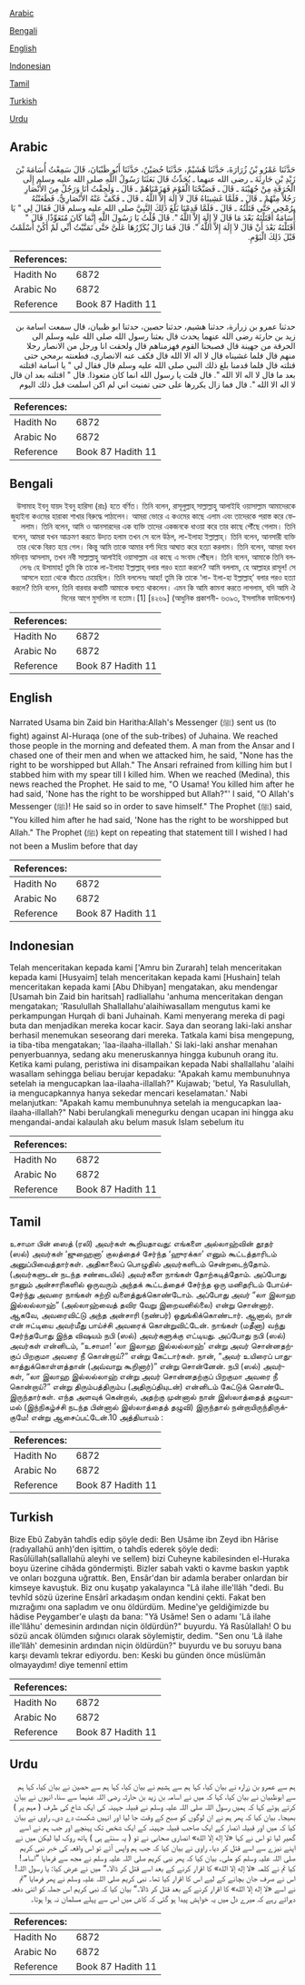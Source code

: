 [Arabic](#arabic)

[Bengali](#bengali)

[English](#english)

[Indonesian](#indonesian)

[Tamil](#tamil)

[Turkish](#turkish)

[Urdu](#urdu)

## Arabic


<div dir="rtl" lang="ar" style={{fontSize:'larger',backgroundColor:'#f8f9fa',padding:20}}>
حَدَّثَنَا عَمْرُو بْنُ زُرَارَةَ، حَدَّثَنَا هُشَيْمٌ، حَدَّثَنَا حُصَيْنٌ، حَدَّثَنَا أَبُو ظَبْيَانَ، قَالَ سَمِعْتُ أُسَامَةَ بْنَ زَيْدِ بْنِ حَارِثَةَ ـ رضى الله عنهما ـ يُحَدِّثُ قَالَ بَعَثَنَا رَسُولُ اللَّهِ صلى الله عليه وسلم إِلَى الْحُرَقَةِ مِنْ جُهَيْنَةَ ـ قَالَ ـ فَصَبَّحْنَا الْقَوْمَ فَهَزَمْنَاهُمْ ـ قَالَ ـ وَلَحِقْتُ أَنَا وَرَجُلٌ مِنَ الأَنْصَارِ رَجُلاً مِنْهُمْ ـ قَالَ ـ فَلَمَّا غَشِينَاهُ قَالَ لاَ إِلَهَ إِلاَّ اللَّهُ ـ قَالَ ـ فَكَفَّ عَنْهُ الأَنْصَارِيُّ، فَطَعَنْتُهُ بِرُمْحِي حَتَّى قَتَلْتُهُ ـ قَالَ ـ فَلَمَّا قَدِمْنَا بَلَغَ ذَلِكَ النَّبِيَّ صلى الله عليه وسلم قَالَ فَقَالَ لِي ‏"‏ يَا أُسَامَةُ أَقَتَلْتَهُ بَعْدَ مَا قَالَ لاَ إِلَهَ إِلاَّ اللَّهُ ‏"‏‏.‏ قَالَ قُلْتُ يَا رَسُولَ اللَّهِ إِنَّمَا كَانَ مُتَعَوِّذًا‏.‏ قَالَ ‏"‏ أَقَتَلْتَهُ بَعْدَ أَنْ قَالَ لاَ إِلَهَ إِلاَّ اللَّهُ ‏"‏‏.‏ قَالَ فَمَا زَالَ يُكَرِّرُهَا عَلَىَّ حَتَّى تَمَنَّيْتُ أَنِّي لَمْ أَكُنْ أَسْلَمْتُ قَبْلَ ذَلِكَ الْيَوْمِ‏.‏
</div>
<div style={{backgroundColor:'#f8f9fa',padding:20, marginBottom: 10}}><table> <thead> <tr> <th>References:</th> <th></th> </tr> </thead> <tbody><tr><td>Hadith No</td><td>6872</td></tr><tr><td>Arabic No</td><td>6872</td></tr><tr><td>Reference</td><td>Book 87 Hadith 11</td></tr></tbody></table></div>


<div dir="rtl" lang="ar" style={{fontSize:'larger',backgroundColor:'#f8f9fa',padding:20}}>
حدثنا عمرو بن زرارة، حدثنا هشيم، حدثنا حصين، حدثنا ابو ظبيان، قال سمعت اسامة بن زيد بن حارثة رضى الله عنهما يحدث قال بعثنا رسول الله صلى الله عليه وسلم الى الحرقة من جهينة قال فصبحنا القوم فهزمناهم قال ولحقت انا ورجل من الانصار رجلا منهم قال فلما غشيناه قال لا اله الا الله قال فكف عنه الانصاري، فطعنته برمحي حتى قتلته قال فلما قدمنا بلغ ذلك النبي صلى الله عليه وسلم قال فقال لي " يا اسامة اقتلته بعد ما قال لا اله الا الله ". قال قلت يا رسول الله انما كان متعوذا. قال " اقتلته بعد ان قال لا اله الا الله ". قال فما زال يكررها على حتى تمنيت اني لم اكن اسلمت قبل ذلك اليوم
</div>
<div style={{backgroundColor:'#f8f9fa',padding:20, marginBottom: 10}}><table> <thead> <tr> <th>References:</th> <th></th> </tr> </thead> <tbody><tr><td>Hadith No</td><td>6872</td></tr><tr><td>Arabic No</td><td>6872</td></tr><tr><td>Reference</td><td>Book 87 Hadith 11</td></tr></tbody></table></div>

## Bengali


<div dir="rtl" lang="bn" style={{fontSize:'larger',backgroundColor:'#f8f9fa',padding:20}}>
উসামাহ ইবনু যায়দ ইবনু হারিসা (রাঃ) হতে বর্ণিত। তিনি বলেন, রাসূলুল্লাহ্ সাল্লাল্লাহু আলাইহি ওয়াসাল্লাম আমাদেরকে জুহাইনা কওমের হারাকা শাখার বিরুদ্ধে পাঠালেন। আমরা ভোরে এ কওমের কাছে এলাম এবং তাদেরকে পরাস্ত করে ফেললাম। তিনি বলেন, আমি ও আনসারদের এক ব্যক্তি তাদের একজনকে ধাওয়া করে তার কাছে পৌঁছে গেলাম। তিনি বলেন, আমরা যখন আক্রমণ করতে উদ্যত হলাম তখন সে বলে উঠল, লা-ইলাহা ইল্লাল্লাহ্। তিনি বলেন, আনসারী ব্যক্তি তার থেকে বিরত হয়ে গেল। কিন্তু আমি তাকে আমার বর্শা দিয়ে আঘাত করে হত্যা করলাম। তিনি বলেন, আমরা যখন মদিনা্য় আসলাম, তখন নবী সাল্লাল্লাহু আলাইহি ওয়াসাল্লাম এর কাছে এ সংবাদ পৌঁছল। তিনি বলেন, আমাকে তিনি বললেনঃ হে উসামাহ! তুমি কি তাকে লা-ইলাহা ইল্লাল্লাহ্ বলার পরও হত্যা করলে? আমি বললাম, হে আল্লাহর রাসূল! সে আসলে হত্যা থেকে বাঁচতে চেয়েছিল। তিনি বললেনঃ আহা! তুমি কি তাকে ‘লা- ইলা-হা ইল্লাল্লাহ্’ বলার পরও হত্যা করলে? তিনি বলেন, তিনি বারবার কথাটি আমাকে বলতে থাকলেন। এমন কি আমি কামনা করতে লাগলাম, যদি আমি ঐ দিনের আগে মুসলিম না হতাম।[1] [৪২৬৯] (আধুনিক প্রকাশনী- ৬৩৯৩, ইসলামিক ফাউন্ডেশন)
</div>
<div style={{backgroundColor:'#f8f9fa',padding:20, marginBottom: 10}}><table> <thead> <tr> <th>References:</th> <th></th> </tr> </thead> <tbody><tr><td>Hadith No</td><td>6872</td></tr><tr><td>Arabic No</td><td>6872</td></tr><tr><td>Reference</td><td>Book 87 Hadith 11</td></tr></tbody></table></div>

## English


<div dir="ltr" lang="en" style={{fontSize:'larger',backgroundColor:'#f8f9fa',padding:20}}>
Narrated Usama bin Zaid bin Haritha:Allah's Messenger (ﷺ) sent us (to fight) against Al-Huraqa (one of the sub-tribes) of Juhaina. We reached those people in the morning and defeated them. A man from the Ansar and I chased one of their men and when we attacked him, he said, "None has the right to be worshipped but Allah." The Ansari refrained from killing him but I stabbed him with my spear till I killed him. When we reached (Medina), this news reached the Prophet. He said to me, "O Usama! You killed him after he had said, 'None has the right to be worshipped but Allah?"' I said, "O Allah's Messenger (ﷺ)! He said so in order to save himself." The Prophet (ﷺ) said, "You killed him after he had said, 'None has the right to be worshipped but Allah." The Prophet (ﷺ) kept on repeating that statement till I wished I had not been a Muslim before that day
</div>
<div style={{backgroundColor:'#f8f9fa',padding:20, marginBottom: 10}}><table> <thead> <tr> <th>References:</th> <th></th> </tr> </thead> <tbody><tr><td>Hadith No</td><td>6872</td></tr><tr><td>Arabic No</td><td>6872</td></tr><tr><td>Reference</td><td>Book 87 Hadith 11</td></tr></tbody></table></div>

## Indonesian


<div dir="ltr" lang="id" style={{fontSize:'larger',backgroundColor:'#f8f9fa',padding:20}}>
Telah menceritakan kepada kami ['Amru bin Zurarah] telah menceritakan kepada kami [Husyaim] telah menceritakan kepada kami [Hushain] telah menceritakan kepada kami [Abu Dhibyan] mengatakan, aku mendengar [Usamah bin Zaid bin haritsah] radliallahu 'anhuma menceritakan dengan mengatakan; 'Rasulullah Shallallahu'alaihiwasallam mengutus kami ke perkampungan Hurqah di bani Juhainah. Kami menyerang mereka di pagi buta dan menjadikan mereka kocar kacir. Saya dan seorang laki-laki anshar berhasil menemukan seseorang dari mereka. Tatkala kami bisa mengepung, ia tiba-tiba mengatakan; 'laa-ilaaha-illallah.' Si laki-laki anshar menahan penyerbuannya, sedang aku meneruskannya hingga kubunuh orang itu. Ketika kami pulang, peristiwa ini disampaikan kepada Nabi shallallahu 'alaihi wasallam sehingga beliau berujar kepadaku: "Apakah kamu membunuhnya setelah ia mengucapkan laa-ilaaha-illallah?" Kujawab; 'betul, Ya Rasulullah, ia mengucapkannya hanya sekedar mencari keselamatan.' Nabi melanjutkan: "Apakah kamu membunuhnya setelah ia mengucapkan laa-ilaaha-illallah?" Nabi berulangkali menegurku dengan ucapan ini hingga aku mengandai-andai kalaulah aku belum masuk Islam sebelum itu
</div>
<div style={{backgroundColor:'#f8f9fa',padding:20, marginBottom: 10}}><table> <thead> <tr> <th>References:</th> <th></th> </tr> </thead> <tbody><tr><td>Hadith No</td><td>6872</td></tr><tr><td>Arabic No</td><td>6872</td></tr><tr><td>Reference</td><td>Book 87 Hadith 11</td></tr></tbody></table></div>

## Tamil


<div dir="ltr" lang="ta" style={{fontSize:'larger',backgroundColor:'#f8f9fa',padding:20}}>
உசாமா பின் ஸைத் (ரலி) அவர்கள் கூறியதாவது: எங்களை அல்லாஹ்வின் தூதர் (ஸல்) அவர்கள் ‘ஜுஹைனா’ குலத்தைச் சேர்ந்த ‘ஹுரக்கா’ எனும் கூட்டத்தாரிடம் அனுப்பிவைத்தார்கள். அதிகாலைப் பொழுதில் அவர்களிடம் சென்றடைந்தோம். (அவர்களுடன் நடந்த சண்டையில்) அவர்களை நாங்கள் தோற்கடித்தோம். அப்போது நானும் அன்சாரிகளில் ஒருவரும் அந்தக் கூட்டத்தைச் சேர்ந்த ஒரு மனிதரிடம் போய்ச்சேர்ந்து அவரை நாங்கள் சுற்றி வளைத்துக்கொண்டோம். அப்போது அவர் “லா இலாஹ இல்லல்லாஹ்” (அல்லாஹ்வைத் தவிர வேறு இறைவனில்லை) என்று சொன்னார். ஆகவே, அவரைவிட்டு அந்த அன்சாரி (நண்பர்) ஒதுங்கிக்கொண்டார். ஆனால், நான் என் ஈட்டியை அவர்மீது பாய்ச்சி அவரைக் கொன்றுவிட்டேன். நாங்கள் (மதீனா) வந்து சேர்ந்தபோது இந்த விஷயம் நபி (ஸல்) அவர்களுக்கு எட்டியது. அப்போது நபி (ஸல்) அவர்கள் என்னிடம், “உசாமா! ‘லா இலாஹ இல்லல்லாஹ்’ என்று அவர் சொன்னதற்குப் பிறகுமா அவரை நீ கொன்றாய்?” என்று கேட்டார்கள். நான், “அவர் உயிரைப் பாதுகாத்துக்கொள்ளத்தான் (அவ்வாறு கூறினார்)” என்று சொன்னேன். நபி (ஸல்) அவர்கள், “லா இலாஹ இல்லல்லாஹ் என்று அவர் சொன்னதற்குப் பிறகுமா அவரை நீ கொன்றாய்?” என்று திரும்பத்திரும்ப (அதிருப்தியுடன்) என்னிடம் கேட்டுக் கொண்டே இருந்தார்கள். எந்த அளவுக் கென்றால், அதற்கு முன்னால் நான் இஸ்லாத்தைத் தழுவாமல் (இந்நிகழ்ச்சி நடந்த பின்னால் இஸ்லாத்தைத் தழுவி) இருந்தால் நன்றாயிருந்திருக்குமே! என்று ஆசைப்பட்டேன்.10 அத்தியாயம் :
</div>
<div style={{backgroundColor:'#f8f9fa',padding:20, marginBottom: 10}}><table> <thead> <tr> <th>References:</th> <th></th> </tr> </thead> <tbody><tr><td>Hadith No</td><td>6872</td></tr><tr><td>Arabic No</td><td>6872</td></tr><tr><td>Reference</td><td>Book 87 Hadith 11</td></tr></tbody></table></div>

## Turkish


<div dir="ltr" lang="tr" style={{fontSize:'larger',backgroundColor:'#f8f9fa',padding:20}}>
Bize Ebû Zabyân tahdîs edip şöyle dedi: Ben Usâme ibn Zeyd ibn Hârise (radıyallahü anh)'den işittim, o tahdîs ederek şöyle dedi: Rasûlüllah(sallallahü aleyhi ve sellem) bizi Cuheyne kabilesinden el-Huraka boyu üzerine cihâda göndermişti. Bizler sabah vakti o kavme baskın yaptık ve onları bozguna uğrattık. Ben, Ensâr'dan bir adamla beraber onlardan bir kimseye kavuştuk. Biz onu kuşatıp yakalayınca "Lâ ilahe ille'llâh "dedi. Bu tevhîd sözü üzerine Ensârî arkadaşım ondan kendini çekti. Fakat ben mızrağımı ona sapladım ve onu öldürdüm. Medine'ye geldiğimizde bu hâdise Peygamber'e ulaştı da bana: "Yâ Usâme! Sen o adamı 'Lâ ilahe ille'llâhu' demesinin ardından niçin öldürdün?" buyurdu. Yâ Rasûlallah! O bu sözü ancak ölümden sığınıcı olarak söylemiştir, dedim. "Sen onu ‘Lâ ilahe ille’llâh' demesinin ardından niçin öldürdün?" buyurdu ve bu soruyu bana karşı devamlı tekrar ediyordu. ben: Keski bu günden önce müslümân olmayaydım! diye temennî ettim
</div>
<div style={{backgroundColor:'#f8f9fa',padding:20, marginBottom: 10}}><table> <thead> <tr> <th>References:</th> <th></th> </tr> </thead> <tbody><tr><td>Hadith No</td><td>6872</td></tr><tr><td>Arabic No</td><td>6872</td></tr><tr><td>Reference</td><td>Book 87 Hadith 11</td></tr></tbody></table></div>

## Urdu


<div dir="rtl" lang="ur" style={{fontSize:'larger',backgroundColor:'#f8f9fa',padding:20}}>
ہم سے عمرو بن زرارہ نے بیان کیا، کہا ہم سے ہشیم نے بیان کیا، کہا ہم سے حصین نے بیان کیا، کہا ہم سے ابوظبیان نے بیان کیا، کہا کہ میں نے اسامہ بن زید بن حارثہ رضی اللہ عنہما سے سنا، انہوں نے بیان کرتے ہوئے کہا کہ ہمیں رسول اللہ صلی اللہ علیہ وسلم نے قبیلہ جہینہ کی ایک شاخ کی طرف ( مہم پر ) بھیجا۔ بیان کیا کہ پھر ہم نے ان لوگوں کو صبح کے وقت جا لیا اور انہیں شکست دے دی۔ راوی نے بیان کیا کہ میں اور قبیلہ انصار کے ایک صاحب قبیلہ جہینہ کے ایک شخص تک پہنچے اور جب ہم نے اسے گھیر لیا تو اس نے کہا «لا إله إلا الله» انصاری صحابی نے تو ( یہ سنتے ہی ) ہاتھ روک لیا لیکن میں نے اپنے نیزے سے اسے قتل کر دیا۔ راوی نے بیان کیا کہ جب ہم واپس آئے تو اس واقعہ کی خبر نبی کریم صلی اللہ علیہ وسلم کو ملی۔ بیان کیا کہ پھر نبی کریم صلی اللہ علیہ وسلم نے مجھ سے فرمایا ”اسامہ! کیا تم نے کلمہ «لا إله إلا الله» کا اقرار کرنے کے بعد اسے قتل کر ڈالا۔“ میں نے عرض کیا: یا رسول اللہ! اس نے صرف جان بچانے کے لیے اس کا اقرار کیا تھا۔ نبی کریم صلی اللہ علیہ وسلم نے پھر فرمایا ”تم نے اسے «لا إله إلا الله» کا اقرار کرنے کے بعد قتل کر ڈالا۔“ بیان کیا کہ نبی کریم اس جملہ کو اتنی دفعہ دہراتے رہے کہ میرے دل میں یہ خواہش پیدا ہو گئی کہ کاش میں اس سے پہلے مسلمان نہ ہوا ہوتا۔
</div>
<div style={{backgroundColor:'#f8f9fa',padding:20, marginBottom: 10}}><table> <thead> <tr> <th>References:</th> <th></th> </tr> </thead> <tbody><tr><td>Hadith No</td><td>6872</td></tr><tr><td>Arabic No</td><td>6872</td></tr><tr><td>Reference</td><td>Book 87 Hadith 11</td></tr></tbody></table></div>